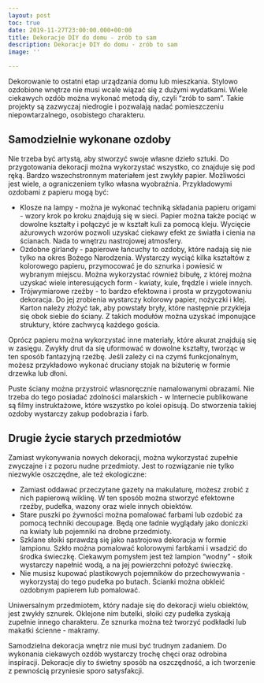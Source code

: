 ```yaml
---
layout: post
toc: true
date: 2019-11-27T23:00:00.000+00:00
title: Dekoracje DIY do domu - zrób to sam
description: Dekoracje DIY do domu - zrób to sam
image: ''

---
```

Dekorowanie to ostatni etap urządzania domu lub mieszkania. Stylowo ozdobione wnętrze nie musi wcale wiązać się z dużymi wydatkami. Wiele ciekawych ozdób można wykonać metodą diy, czyli “zrób to sam”. Takie projekty są zazwyczaj niedrogie i pozwalają nadać pomieszczeniu niepowtarzalnego, osobistego charakteru.

## Samodzielnie wykonane ozdoby

Nie trzeba być artystą, aby stworzyć swoje własne dzieło sztuki. Do przygotowania dekoracji można wykorzystać wszystko, co znajduje się pod ręką. Bardzo wszechstronnym materiałem jest zwykły papier. Możliwości jest wiele, a ograniczeniem tylko własna wyobraźnia. Przykładowymi ozdobami z papieru mogą być:

* Klosze na lampy - można je wykonać techniką składania papieru origami - wzory krok po kroku znajdują się w sieci. Papier można także pociąć w dowolne kształty i połączyć je w kształt kuli za pomocą kleju. Wycięcie ażurowych wzorów pozwoli uzyskać ciekawy efekt ze światła i cienia na ścianach. Nada to wnętrzu nastrojowej atmosfery.
* Ozdobne girlandy - papierowe łańcuchy to ozdoby, które nadają się nie tylko na okres Bożego Narodzenia. Wystarczy wyciąć kilka kształtów z kolorowego papieru, przymocować je do sznurka i powiesić w wybranym miejscu. Można wykorzystać również bibułę, z której można uzyskać wiele interesujących form - kwiaty, kule, frędzle i wiele innych.
* Trójwymiarowe rzeźby - to bardzo efektowna i prosta w przygotowaniu dekoracja. Do jej zrobienia wystarczy kolorowy papier, nożyczki i klej. Karton należy złożyć tak, aby powstały bryły, które następnie przykleja się obok siebie do ściany. Z takich modułów można uzyskać imponujące struktury, które zachwycą każdego gościa.

Oprócz papieru można wykorzystać inne materiały, które akurat znajdują się w zasięgu. Zwykły drut da się uformować w dowolne kształty, tworząc w ten sposób fantazyjną rzeźbę. Jeśli zależy ci na czymś funkcjonalnym, możesz przykładowo wykonać druciany stojak na biżuterię w formie drzewka lub dłoni.

Puste ściany można przystroić własnoręcznie namalowanymi obrazami. Nie trzeba do tego posiadać zdolności malarskich - w Internecie publikowane są filmy instruktażowe, które wszystko po kolei opisują. Do stworzenia takiej ozdoby wystarczy zakup podobrazia i farb.

## Drugie życie starych przedmiotów

Zamiast wykonywania nowych dekoracji, można wykorzystać zupełnie zwyczajne i z pozoru nudne przedmioty. Jest to rozwiązanie nie tylko niezwykle oszczędne, ale też ekologiczne:

* Zamiast oddawać przeczytane gazety na makulaturę, możesz zrobić z nich papierową wiklinę. W ten sposób można stworzyć efektowne rzeźby, pudełka, wazony oraz wiele innych obiektów.
* Stare puszki po żywności można pomalować farbami lub ozdobić za pomocą techniki decoupage. Będą one ładnie wyglądały jako doniczki na kwiaty lub pojemniki na drobne przedmioty.
* Szklane słoiki sprawdzą się jako nastrojowa dekoracja w formie lampionu. Szkło można pomalować kolorowymi farbkami i wsadzić do środka świeczkę. Ciekawym pomysłem jest też lampion “wodny” - słoik wystarczy napełnić wodą, a na jej powierzchni położyć świeczkę.
* Nie musisz kupować plastikowych pojemników do przechowywania - wykorzystaj do tego pudełka po butach. Ścianki można obkleić ozdobnym papierem lub pomalować.

Uniwersalnym przedmiotem, który nadaje się do dekoracji wielu obiektów, jest zwykły sznurek. Oklejone nim butelki, słoiki czy pudełka zyskają zupełnie innego charakteru. Ze sznurka można też tworzyć podkładki lub makatki ścienne - makramy.

Samodzielna dekoracja wnętrz nie musi być trudnym zadaniem. Do wykonania ciekawych ozdób wystarczy trochę chęci oraz odrobina inspiracji. Dekoracje diy to świetny sposób na oszczędność, a ich tworzenie z pewnością przyniesie sporo satysfakcji.
